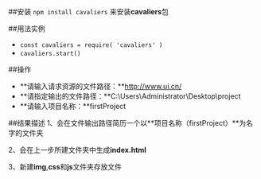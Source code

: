 ##安装
 `npm install cavaliers` 来安装**cavaliers**包

##用法实例

+ `const cavaliers = require( 'cavaliers' )`
+ `cavaliers.start()`

##操作
+ **请输入请求资源的文件路径：**http://www.ui.cn/
+ **请指定输出的文件路径：**C:\Users\Administrator\Desktop\project
+ **请输入项目名称：**firstProject

##结果描述
1、会在文件输出路径简历一个以**项目名称（firstProject）**为名字的文件夹

2、会在上一步所建文件夹中生成**index.html**

3、新建**img**,**css**和**js**文件夹存放文件


